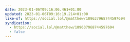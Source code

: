 ```yaml
---
date: 2023-01-06T09:16:06.461+01:00
updated: 2023-01-06T09:16:19.214+01:00
like-of: https://social.lol/@matthew/109637968744597694
syndication:
  - https://social.lol/@matthew/109637968744597694
  - false
---
```

